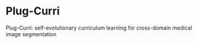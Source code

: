 # Plug-Curri
Plug-Curri: self-evolutionary curriculum learning for cross-domain medical image segmentation
